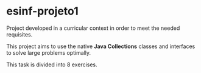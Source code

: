 # esinf-projeto1
Project developed in a curricular context in order to meet the needed requisites. 

This project aims to use the native **Java Collections** classes and interfaces to solve large problems optimally.

This task is divided into 8 exercises.